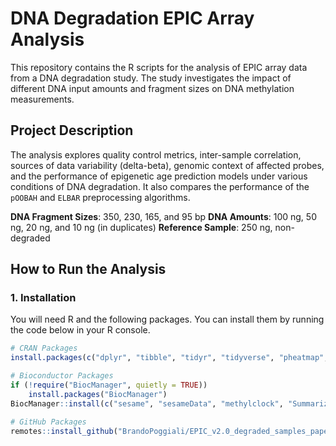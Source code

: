 # DNA Degradation EPIC Array Analysis

This repository contains the R scripts for the analysis of EPIC array data from a DNA degradation study. The study investigates the impact of different DNA input amounts and fragment sizes on DNA methylation measurements.

## Project Description

The analysis explores quality control metrics, inter-sample correlation, sources of data variability (delta-beta), genomic context of affected probes, and the performance of epigenetic age prediction models under various conditions of DNA degradation. It also compares the performance of the `pOOBAH` and `ELBAR` preprocessing algorithms.

**DNA Fragment Sizes**: 350, 230, 165, and 95 bp
**DNA Amounts**: 100 ng, 50 ng, 20 ng, and 10 ng (in duplicates)
**Reference Sample**: 250 ng, non-degraded

## How to Run the Analysis

### 1. Installation

You will need R and the following packages. You can install them by running the code below in your R console.

```R
# CRAN Packages
install.packages(c("dplyr", "tibble", "tidyr", "tidyverse", "pheatmap", "factoextra", "writexl", "ggpubr", "reshape2", "plotly", "stringr", "openxlsx", "scales", "ggridges", "ggplot2", "ggpointdensity", "VennDiagram", "corrplot", "here", "remotes"))

# Bioconductor Packages
if (!require("BiocManager", quietly = TRUE))
    install.packages("BiocManager")
BiocManager::install(c("sesame", "sesameData", "methylclock", "SummarizedExperiment", "ExperimentHub", "ensembldb", "AnnotationHub"))

# GitHub Packages
remotes::install_github("BrandoPoggiali/EPIC_v2.0_degraded_samples_paper")
